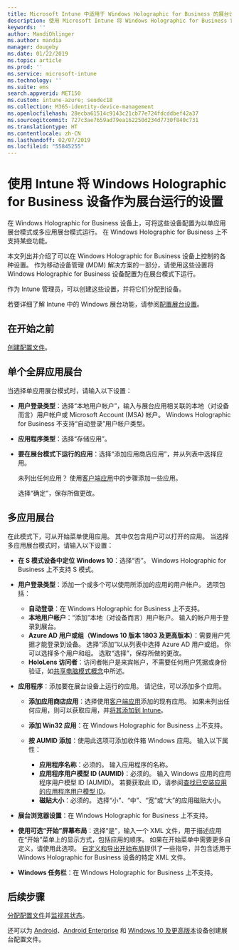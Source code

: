 ```yaml
---
title: Microsoft Intune 中适用于 Windows Holographic for Business 的展台设置 - Azure | Microsoft Docs
description: 使用 Microsoft Intune 将 Windows Holographic for Business 设备配置为单应用和多应用展台、自定义开始菜单、添加应用、显示任务栏，以及配置 Web 浏览器。
keywords: ''
author: MandiOhlinger
ms.author: mandia
manager: dougeby
ms.date: 01/22/2019
ms.topic: article
ms.prod: ''
ms.service: microsoft-intune
ms.technology: ''
ms.suite: ems
search.appverid: MET150
ms.custom: intune-azure; seodec18
ms.collection: M365-identity-device-management
ms.openlocfilehash: 28ecba61514c9143c21cb77e724fdcddbef42a37
ms.sourcegitcommit: 727c3ae7659ad79ea162250d234d7730f840c731
ms.translationtype: HT
ms.contentlocale: zh-CN
ms.lasthandoff: 02/07/2019
ms.locfileid: "55845255"
---
```

# <a name="windows-holographic-for-business-device-settings-to-run-as-a-kiosk-in-intune"></a>使用 Intune 将 Windows Holographic for Business 设备作为展台运行的设置

在 Windows Holographic for Business 设备上，可将这些设备配置为以单应用展台模式或多应用展台模式运行。 在 Windows Holographic for Business 上不支持某些功能。

本文列出并介绍了可以在 Windows Holographic for Business 设备上控制的各种设置。 作为移动设备管理 (MDM) 解决方案的一部分，请使用这些设置将 Windows Holographic for Business 设备配置为在展台模式下运行。

作为 Intune 管理员，可以创建这些设置，并将它们分配到设备。

若要详细了解 Intune 中的 Windows 展台功能，请参阅[配置展台设置](kiosk-settings.md)。

## <a name="before-you-begin"></a>在开始之前

[创建配置文件](kiosk-settings.md#create-the-profile)。

## <a name="single-full-screen-app-kiosks"></a>单个全屏应用展台

当选择单应用展台模式时，请输入以下设置：

- **用户登录类型**：选择“本地用户帐户”，输入与展台应用相关联的本地（对设备而言）用户帐户或 Microsoft Account (MSA) 帐户。 Windows Holographic for Business 不支持“自动登录”用户帐户类型。

- **应用程序类型**：选择“存储应用”。

- **要在展台模式下运行的应用**：选择“添加应用商店应用”，并从列表中选择应用。

    未列出任何应用？ 使用[客户端应用](apps-add.md)中的步骤添加一些应用。

    选择“确定”，保存所做更改。

## <a name="multi-app-kiosks"></a>多应用展台

在此模式下，可从开始菜单使用应用。 其中仅包含用户可以打开的应用。 当选择多应用展台模式时，请输入以下设置：

- **在 S 模式设备中定位 Windows 10**：选择“否”。 Windows Holographic for Business 上不支持 S 模式。

- **用户登录类型**：添加一个或多个可以使用所添加的应用的用户帐户。 选项包括： 

  - **自动登录**：在 Windows Holographic for Business 上不支持。
  - **本地用户帐户**：“添加”本地（对设备而言）用户帐户。 输入的帐户用于登录到展台。
  - **Azure AD 用户或组（Windows 10 版本 1803 及更高版本）**：需要用户凭据才能登录到设备。 选择“添加”以从列表中选择 Azure AD 用户或组。 你可以选择多个用户和组。 选取“选择”，保存所做的更改。
  - **HoloLens 访问者**：访问者帐户是来宾帐户，不需要任何用户凭据或身份验证，如[共享电脑模式概念](https://docs.microsoft.com/windows/configuration/set-up-shared-or-guest-pc#shared-pc-mode-concepts)中所述。

- **应用程序**：添加要在展台设备上运行的应用。 请记住，可以添加多个应用。

  - **添加应用商店应用**：选择使用[客户端应用](apps-add.md)添加的现有应用。 如果未列出任何应用，则可以获取应用，并[将其添加到 Intune](store-apps-windows.md)。
  - **添加 Win32 应用**：在 Windows Holographic for Business 上不支持。
  - **按 AUMID 添加**：使用此选项可添加收件箱 Windows 应用。 输入以下属性： 

    - **应用程序名称**：必须的。 输入应用程序的名称。
    - **应用程序用户模型 ID (AUMID)**：必须的。 输入 Windows 应用的应用程序用户模型 ID (AUMID)。 若要获取此 ID，请参阅[查找已安装应用的应用程序用户模型 ID](https://docs.microsoft.com/windows-hardware/customize/enterprise/find-the-application-user-model-id-of-an-installed-app)。
    - **磁贴大小**：必须的。 选择“小”、“中”、“宽”或“大”的应用磁贴大小。

- **展台浏览器设置**：在 Windows Holographic for Business 上不支持。

- **使用可选“开始”屏幕布局**：选择“是”，输入一个 XML 文件，用于描述应用在“开始”菜单上的显示方式，包括应用的顺序。 如果在开始菜单中需要更多自定义，请使用此选项。 [自定义和导出开始布局](https://docs.microsoft.com/hololens/hololens-kiosk#start-layout-for-hololens)提供了一些指导，并包含适用于 Windows Holographic for Business 设备的特定 XML 文件。

- **Windows 任务栏**：在 Windows Holographic for Business 上不支持。

## <a name="next-steps"></a>后续步骤

[分配配置文件](device-profile-assign.md)并[监视其状态](device-profile-monitor.md)。

还可以为 [Android](device-restrictions-android.md#kiosk)、[Android Enterprise](device-restrictions-android-for-work.md#kiosk-settings) 和 [Windows 10 及更高版本](kiosk-settings-windows.md)设备创建展台配置文件。
